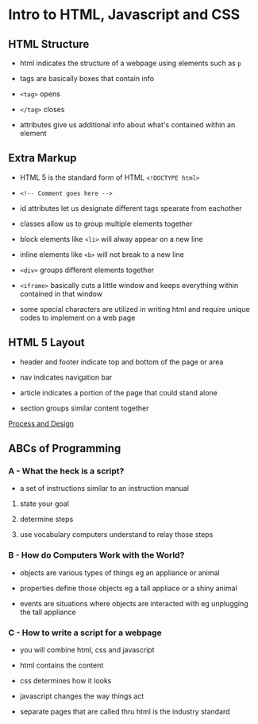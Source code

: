 # Intro to HTML, Javascript and CSS

## HTML Structure

- html indicates the structure of a webpage using elements such as `p`

- tags are basically boxes that contain info

- `<tag>` opens

- `</tag>` closes

- attributes give us additional info about what's contained within an element

## Extra Markup

- HTML 5 is the standard form of HTML `<!DOCTYPE html>`

- `<!-- Comment goes here -->`

- id attributes let us designate different tags spearate from eachother

- classes allow us to group multiple elements together

- block elements like `<li>` will alway appear on a new line

- inline elements like `<b>` will not break to a new line

- `<div>` groups different elements together

- `<iframe>` basically cuts a little window and keeps everything within contained in that window

- some special characters are utilized in writing html and require unique codes to implement on a web page

## HTML 5 Layout

- header and footer indicate top and bottom of the page or area

- nav indicates navigation bar

- article indicates a portion of the page that could stand alone

- section groups similar content together

[Process and Design](its-html.md)

## ABCs of Programming

### A - What the heck is a script?

- a set of instructions similar to an instruction manual

1. state your goal

1. determine steps

1. use vocabulary computers understand to relay those steps

### B - How do Computers Work with the World?

- objects are various types of things eg an appliance or animal

- properties define those objects eg a tall appliace or a shiny animal

- events are situations where objects are interacted with eg unplugging the tall appliance

### C - How to write a script for a webpage

- you will combine html, css and javascript

- html contains the content

- css determines how it looks

- javascript changes the way things act

- separate pages that are called thru html is the industry standard

